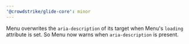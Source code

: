 ```yaml
---
'@crowdstrike/glide-core': minor
---
```


Menu overwrites the `aria-description` of its target when Menu's `loading` attribute is set. So Menu now warns when `aria-description` is present.
